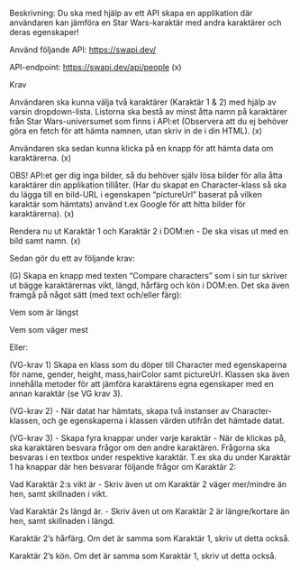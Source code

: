 

Beskrivning: Du ska med hjälp av ett API skapa en applikation där användaren kan jämföra en Star Wars-karaktär med andra karaktärer och deras egenskaper!


Använd följande API: https://swapi.dev/

API-endpoint: https://swapi.dev/api/people  (x)


Krav

Användaren ska kunna välja två karaktärer (Karaktär 1 & 2) med hjälp av varsin dropdown-lista. Listorna ska bestå av minst åtta namn på karaktärer från Star Wars-universumet som finns i API:et (Observera att du ej behöver göra en fetch för att hämta namnen, utan skriv in de i din HTML). (x)

Användaren ska sedan kunna klicka på en knapp för att hämta data om karaktärerna. (x)



 OBS! API:et ger dig inga bilder, så du behöver själv lösa bilder för alla åtta karaktärer din applikation tillåter. (Har du skapat en Character-klass så ska du lägga till en bild-URL i egenskapen “pictureUrl” baserat på vilken karaktär som hämtats) använd t.ex Google för att hitta bilder för karaktärerna). (x)

Rendera nu ut Karaktär 1 och Karaktär 2 i DOM:en - De ska visas ut med en bild samt namn. (x)

Sedan gör du ett av följande krav:

(G) Skapa en knapp med texten “Compare characters” som i sin tur skriver ut bägge karaktärernas vikt, längd, hårfärg och kön i DOM:en. Det ska även framgå på något sätt (med text och/eller färg): 

Vem som är längst

Vem som väger mest



Eller:

(VG-krav 1) Skapa en klass som du döper till Character med egenskaperna för name, gender, height, mass,hairColor samt pictureUrl. Klassen ska även innehålla metoder för att jämföra karaktärens egna egenskaper med en annan karaktär (se VG krav 3).

(VG-krav 2) - När datat har hämtats, skapa två instanser av Character-klassen, och ge egenskaperna i klassen värden utifrån det hämtade datat.

(VG-krav 3) - Skapa fyra knappar under varje karaktär - När de klickas på, ska karaktären besvara frågor om den andre karaktären. Frågorna ska besvaras i en textbox under respektive karaktär. T.ex ska du under Karaktär 1 ha knappar där hen besvarar följande frågor om Karaktär 2:

Vad Karaktär 2:s vikt är - Skriv även ut om Karaktär 2 väger mer/mindre än hen, samt skillnaden i vikt.

Vad Karaktär 2s längd är. - Skriv även ut om Karaktär 2 är längre/kortare än hen, samt skillnaden i längd.

Karaktär 2’s hårfärg. Om det är samma som Karaktär 1, skriv ut detta också.

Karaktär 2’s kön. Om det är samma som Karaktär 1, skriv ut detta också.